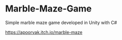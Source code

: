 # Marble-Maze-Game
Simple marble maze game developed in Unity with C#

https://apoorvak.itch.io/marble-maze
